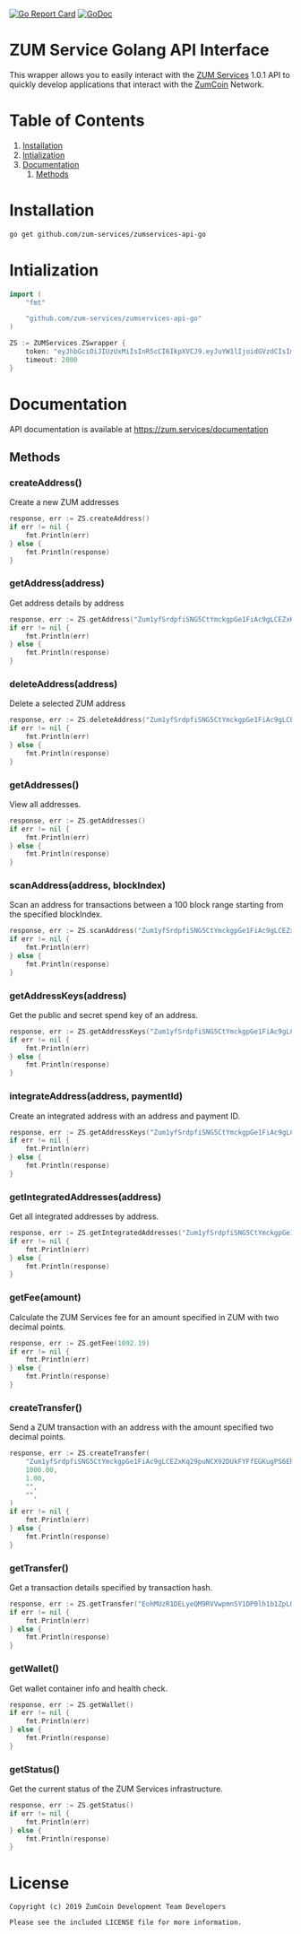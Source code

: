 [![Go Report Card](https://goreportcard.com/badge/github.com/zum-services/zumservices-api-go)](https://goreportcard.com/report/github.com/zum-services/zumservices-api-go)
[![GoDoc](https://godoc.org/github.com/zum-services/zumservices-api-go?status.svg)](https://godoc.org/github.com/zum-services/zumservices-api-go)

# ZUM Service Golang API Interface

This wrapper allows you to easily interact with the [ZUM Services](https://zum.services) 1.0.1 API to quickly develop applications that interact with the [ZumCoin](https://zumcoin.org) Network.


# Table of Contents

1. [Installation](#installation)
2. [Intialization](#intialization)
3. [Documentation](#documentation)
   1. [Methods](#methods)


# Installation

```bash
go get github.com/zum-services/zumservices-api-go
```


# Intialization

```go
import (
    "fmt"

    "github.com/zum-services/zumservices-api-go"
)

ZS := ZUMServices.ZSwrapper {
    token: "eyJhbGciOiJIUzUxMiIsInR5cCI6IkpXVCJ9.eyJuYW1lIjoidGVzdCIsImFwcElkIjo0LCJ1c2VySWQiOjYsInBlcm1pc3Npb25zIjpbImFkZHJlc3M6bmV3Il0sImlhdCI6MTUzNjU4NTM2NywiZXhwIjoxNTM5MTc3MzY3LCJhdWQiOiJ0dXJ0bGV3YWxsZXQuaW8iLCJpc3MiOiJUUlRMIFNlcnZpY2VzIiwianRpIjoiMzMifQ.AEHXmvTo8RfNuZ15Y3IGPRhZPaJxFSmOZvVv2YGN9L4We7bXslIPxhMv_n_5cNW8sIgE2Fr-46OTb5H5AFgpjA",
    timeout: 2000
}
```



# Documentation

API documentation is available at https://zum.services/documentation


## Methods

### createAddress()
Create a new ZUM addresses

```go
response, err := ZS.createAddress()
if err != nil {
    fmt.Println(err)
} else {
    fmt.Println(response)
}
```

### getAddress(address)
Get address details by address
```go
response, err := ZS.getAddress("Zum1yfSrdpfiSNG5CtYmckgpGe1FiAc9gLCEZxKq29puNCX92DUkFYFfEGKugPS6EhWaJXmhAzhePGs3jXvNgK4NbWXG4yaGBHC")
if err != nil {
    fmt.Println(err)
} else {
    fmt.Println(response)
}
```

### deleteAddress(address)
Delete a selected ZUM address

```go
response, err := ZS.deleteAddress("Zum1yfSrdpfiSNG5CtYmckgpGe1FiAc9gLCEZxKq29puNCX92DUkFYFfEGKugPS6EhWaJXmhAzhePGs3jXvNgK4NbWXG4yaGBHC")
if err != nil {
    fmt.Println(err)
} else {
    fmt.Println(response)
}
```


### getAddresses()
View all addresses.

```go
response, err := ZS.getAddresses()
if err != nil {
    fmt.Println(err)
} else {
    fmt.Println(response)
}
```


### scanAddress(address, blockIndex)
Scan an address for transactions between a 100 block range starting from the specified blockIndex.

```go
response, err := ZS.scanAddress("Zum1yfSrdpfiSNG5CtYmckgpGe1FiAc9gLCEZxKq29puNCX92DUkFYFfEGKugPS6EhWaJXmhAzhePGs3jXvNgK4NbWXG4yaGBHC", 899093)
if err != nil {
    fmt.Println(err)
} else {
    fmt.Println(response)
}
```


### getAddressKeys(address)
Get the public and secret spend key of an address.


```go
response, err := ZS.getAddressKeys("Zum1yfSrdpfiSNG5CtYmckgpGe1FiAc9gLCEZxKq29puNCX92DUkFYFfEGKugPS6EhWaJXmhAzhePGs3jXvNgK4NbWXG4yaGBHC")
if err != nil {
    fmt.Println(err)
} else {
    fmt.Println(response)
}
```


### integrateAddress(address, paymentId)
Create an integrated address with an address and payment ID.

```go
response, err := ZS.getAddressKeys("Zum1yfSrdpfiSNG5CtYmckgpGe1FiAc9gLCEZxKq29puNCX92DUkFYFfEGKugPS6EhWaJXmhAzhePGs3jXvNgK4NbWXG4yaGBHC", "7d89a2d16365a1198c46db5bbe1af03d2b503a06404f39496d1d94a0a46f8804")
if err != nil {
    fmt.Println(err)
} else {
    fmt.Println(response)
}
```


### getIntegratedAddresses(address)
Get all integrated addresses by address.

```go
response, err := ZS.getIntegratedAddresses("Zum1yfSrdpfiSNG5CtYmckgpGe1FiAc9gLCEZxKq29puNCX92DUkFYFfEGKugPS6EhWaJXmhAzhePGs3jXvNgK4NbWXG4yaGBHC", "7d89a2d16365a1198c46db5bbe1af03d2b503a06404f39496d1d94a0a46f8804")
if err != nil {
    fmt.Println(err)
} else {
    fmt.Println(response)
}
```


### getFee(amount)
Calculate the ZUM Services fee for an amount specified in ZUM with two decimal points.

```go
response, err := ZS.getFee(1092.19)
if err != nil {
    fmt.Println(err)
} else {
    fmt.Println(response)
}
```


### createTransfer()
Send a ZUM transaction with an address with the amount specified two decimal points.

```go
response, err := ZS.createTransfer(
    "Zum1yfSrdpfiSNG5CtYmckgpGe1FiAc9gLCEZxKq29puNCX92DUkFYFfEGKugPS6EhWaJXmhAzhePGs3jXvNgK4NbWXG4yaGBHC", "Zum1yhbRwHsXj19c1hZgFzgxVcWDywsJcDKURDud83MqMNKoDTvKEDf6k7BoHnfCiPbj4kY2arEmQTwiVmhoELPv3UKhjYjCMcm",
    1000.00,
    1.00,
    "",
    "",
)
if err != nil {
    fmt.Println(err)
} else {
    fmt.Println(response)
}
```


### getTransfer()
Get a transaction details specified by transaction hash.

```go
response, err := ZS.getTransfer("EohMUzR1DELyeQM9RVVwpmn5Y1DP0lh1b1ZpLQrfXQsgtvGHnDdJSG31nX2yESYZ")
if err != nil {
    fmt.Println(err)
} else {
    fmt.Println(response)
}
```


### getWallet()
Get wallet container info and health check.

```go
response, err := ZS.getWallet()
if err != nil {
    fmt.Println(err)
} else {
    fmt.Println(response)
}
```


### getStatus()
Get the current status of the ZUM Services infrastructure.

```go
response, err := ZS.getStatus()
if err != nil {
    fmt.Println(err)
} else {
    fmt.Println(response)
}
```


# License

```
Copyright (c) 2019 ZumCoin Development Team Developers

Please see the included LICENSE file for more information.
```
